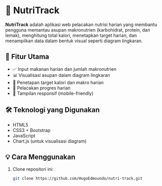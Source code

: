 # 🥦 NutriTrack

**NutriTrack** adalah aplikasi web pelacakan nutrisi harian yang membantu pengguna memantau asupan makronutrien (karbohidrat, protein, dan lemak), menghitung total kalori, menetapkan target harian, dan menampilkan data dalam bentuk visual seperti diagram lingkaran.

## 🚀 Fitur Utama

- ✅ Input makanan harian dan jumlah makronutrien
- 📊 Visualisasi asupan dalam diagram lingkaran
- 🎯 Penetapan target kalori dan makro harian 
- 📅 Pelacakan progres harian
- 📱 Tampilan responsif (mobile-friendly)

## 🛠️ Teknologi yang Digunakan

- HTML5
- CSS3 + Bootstrap
- JavaScript
- Chart.js (untuk visualisasi diagram)

## 💡 Cara Menggunakan

1. Clone repositori ini:
   ```bash
   git clone https://github.com/HugoEdmoundo/nutri-track.git
